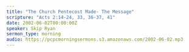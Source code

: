 ```yaml
---
title: "The Church Pentecost Made- The Message"
scripture: "Acts 2:14-24, 33, 36-37, 41"
date: 2002-06-02T00:00:00Z
speaker: Skip Ryan
sermon_type: morning
audio: https://pcpcmorningsermons.s3.amazonaws.com/2002-06-02.mp3 
---
```



